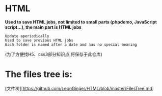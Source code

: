 # HTML

**Used to save HTML jobs, not limited to small parts (phpdemo, JavaScript script...), the main part is HTML jobs**



    Update aperiodically
    Used to save previous HTML jobs
    Each folder is named after a date and has no special meaning
(为了方便找H5、css3部分知识点,将保存于此仓库)

The files tree is:
=================
[文件树][https://github.com/LeonGinger/HTML/blob/master/FilesTree.md]

